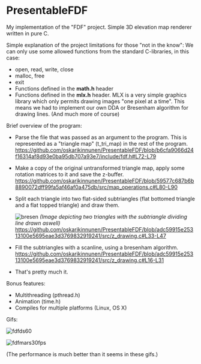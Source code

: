 # PresentableFDF

My implementation of the "FDF" project. Simple 3D elevation map renderer written in pure C.

Simple explanation of the project limitations for those "not in the know":
We can only use some allowed functions from the standard C-libraries, in this case:
  - open, read, write, close
  - malloc, free
  - exit
  - Functions defined in the **math.h** header
  - Functions defined in the **mlx.h** header. MLX is a very simple graphics library which only permits drawing images "one pixel at a time".
    This means we had to implement our own DDA or Bresenham algorithm for drawing lines. (And much more of course)

Brief overview of the program:

  - Parse the file that was passed as an argument to the program. This is represented as a "triangle map" (t_tri_map) in the rest of the program.
  https://github.com/oskarikinnunen/PresentableFDF/blob/b6cfa9066d24f16314af8d93e0ba95db707a93e7/include/fdf.h#L72-L79
  - Make a copy of the original untransformed triangle map, apply some rotation matrices to it and save the z-buffer.
  https://github.com/oskarikinnunen/PresentableFDF/blob/59577c687b6b8890072dff99fa5af46af0a475db/src/map_operations.c#L80-L90
  - Split each triangle into two flat-sided subtriangles (flat bottomed triangle and a flat topped triangle) and draw them.
  
      ![bresen](https://user-images.githubusercontent.com/45420297/179927757-46084e1c-e6ed-4fc8-bc58-abbc53ef959f.png)
  *(Image depicting two triangles with the subtriangle dividing line drawn aswell)*
  https://github.com/oskarikinnunen/PresentableFDF/blob/adc59915e25313100e5695eae3d3769832919241/src/z_drawing.c#L33-L47
  - Fill the subtriangles with a scanline, using a bresenham algorithm.
  https://github.com/oskarikinnunen/PresentableFDF/blob/adc59915e25313100e5695eae3d3769832919241/src/z_drawing.c#L16-L31
  - That's pretty much it.


Bonus features:
- Multithreading (pthread.h)
- Animation (time.h)
- Compiles for multiple platforms (Linux, OS X)

Gifs:

![fdfds60](https://user-images.githubusercontent.com/45420297/179911355-5eb79608-b708-4231-bf32-67f9faf2de2e.gif)

![fdfmars30fps](https://user-images.githubusercontent.com/45420297/179907145-2e6dbf4d-a7c1-48c9-9812-9253d30d31e3.gif)

(The performance is much better than it seems in these gifs.)
